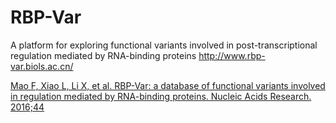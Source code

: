 # RBP-Var
A platform for exploring functional variants involved in post-transcriptional regulation mediated by RNA-binding proteins
http://www.rbp-var.biols.ac.cn/

<a href="https://academic.oup.com/nar/article-lookup/doi/10.1093/nar/gkv1308" class="input_example">Mao F, Xiao L, Li X, et al. RBP-Var: a database of functional variants involved in regulation mediated by RNA-binding proteins. Nucleic Acids Research. 2016;44</a>
